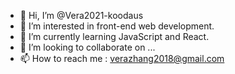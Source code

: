 - 👋 Hi, I’m @Vera2021-koodaus
- 👀 I’m interested in front-end web development.
- 🌱 I’m currently learning JavaScript and React.
- 💞️ I’m looking to collaborate on ...
- 📫 How to reach me : verazhang2018@gmail.com

<!---
Vera2021-koodaus/Vera2021-koodaus is a ✨ special ✨ repository because its `README.md` (this file) appears on your GitHub profile.
You can click the Preview link to take a look at your changes.
--->
